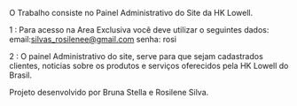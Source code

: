 
O Trabalho consiste no Painel Administrativo do Site da HK Lowell.     

1 : Para acesso na Area Exclusiva você deve utilizar o seguintes dados: email:silvas_rosilenee@gmail.com senha: rosi

2 : O painel Administrativo do site, serve para que sejam cadastrados clientes, noticias sobre os produtos e serviços oferecidos pela HK Lowell do Brasil.


Projeto desenvolvido por Bruna Stella e Rosilene Silva.
